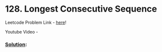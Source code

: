 # 128. Longest Consecutive Sequence

Leetcode Problem Link - [here](https://leetcode.com/problems/longest-consecutive-sequence/description/?envType=study-plan-v2&envId=top-100-liked)!

Youtube Video - 

### [Solution]():

```cpp

```
